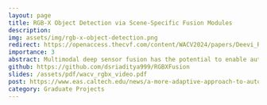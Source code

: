 ```yaml
---
layout: page
title: RGB-X Object Detection via Scene-Specific Fusion Modules
description:
img: assets/img/rgb-x-object-detection.png
redirect: https://openaccess.thecvf.com/content/WACV2024/papers/Deevi_RGB-X_Object_Detection_via_Scene-Specific_Fusion_Modules_WACV_2024_paper.pdf
importance: 3
abstract: Multimodal deep sensor fusion has the potential to enable autonomous vehicles to visually understand their surrounding environments in all weather conditions. However, existing deep sensor fusion methods usually employ convoluted architectures with intermingled multimodal features, requiring large coregistered multimodal datasets for training. In this work, we present an efficient and modular RGB-X fusion network that can leverage and fuse pretrained single-modal models via scene-specific fusion modules, thereby enabling joint input-adaptive network architectures to be created using small, coregistered multimodal datasets. Our experiments demonstrate the superiority of our method compared to existing works on RGB-thermal and RGB-gated datasets, performing fusion using only a small amount of additional parameters. Our code is available at https://github.com/dsriaditya999/RGBXFusion.
github: https://github.com/dsriaditya999/RGBXFusion
slides: /assets/pdf/wacv_rgbx_video.pdf
post: https://www.eas.caltech.edu/news/a-more-adaptive-approach-to-autonomous-vehicle-object-detection
category: Graduate Projects
---
```



